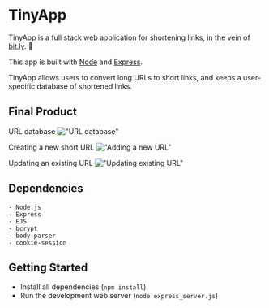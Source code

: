 # TinyApp

TinyApp is a full stack web application for shortening links, in the vein of [bit.ly](https://bitly.com/). :link:

This app is built with [Node](https://nodejs.org/en/) and [Express](https://expressjs.com/).

TinyApp allows users to convert long URLs to short links, and keeps a user-specific database of shortened links.

## Final Product

URL database
!["URL database"](https://github.com/aunomy/tinyapp/blob/master/docs/urls-page.png?raw=true)

Creating a new short URL
!["Adding a new URL"](https://github.com/aunomy/tinyapp/blob/master/docs/new-url.png?raw=true)

Updating an existing URL
!["Updating existing URL"](https://github.com/aunomy/tinyapp/blob/master/docs/update-url.png?raw=true)

## Dependencies

```
- Node.js
- Express
- EJS
- bcrypt
- body-parser
- cookie-session
```

## Getting Started

- Install all dependencies (`npm install`)
- Run the development web server (`node express_server.js`)
